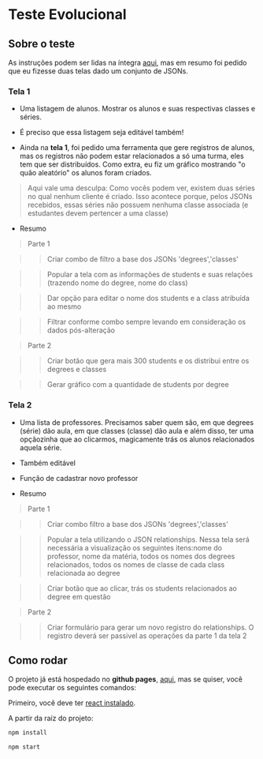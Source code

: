 # Teste Evolucional

## Sobre o teste

As instruções podem ser lidas na íntegra [aqui](Instruções.txt), mas em resumo foi pedido que eu fizesse duas telas dado um conjunto de JSONs.

### Tela 1

- Uma listagem de alunos. Mostrar os alunos e suas respectivas classes e séries.

- É preciso que essa listagem seja editável também!

- Ainda na **tela 1**, foi pedido uma ferramenta que gere registros de alunos, mas os registros não podem estar relacionados a só uma turma, eles tem que ser distribuídos. Como extra, eu fiz um gráfico mostrando "o quão aleatório" os alunos foram criados.

> Aqui vale uma desculpa: Como vocês podem ver, existem duas séries no qual nenhum cliente é criado. Isso acontece porque, pelos JSONs recebidos, essas séries não possuem nenhuma classe associada (e estudantes devem pertencer a uma classe)

- Resumo

> Parte 1

>> Criar combo de filtro a base dos JSONs 'degrees','classes'

>> Popular a tela com as informações de students e suas relações (trazendo nome do degree, nome do class)

>> Dar opção para editar o nome dos students e a class atribuída ao mesmo

>> Filtrar conforme combo sempre levando em consideração os dados pós-alteração

> Parte 2

>> Criar botão que gera mais 300 students e os distribui entre os degrees e classes

>> Gerar gráfico com a quantidade de students por degree

### Tela 2

- Uma lista de professores. Precisamos saber quem são, em que degrees (série) dão aula, em que classes (classe) dão aula e além disso, ter uma opçãozinha que ao clicarmos, magicamente trás os alunos relacionados aquela série.

- Também editável

- Função de cadastrar novo professor

- Resumo

> Parte 1

>> Criar combo filtro a base dos JSONs 'degrees','classes'

>> Popular a tela utilizando o JSON relationships. Nessa tela será necessária a visualização os seguintes itens:nome do professor, nome da matéria, todos os nomes dos degrees relacionados, todos os nomes de classe de cada class relacionada ao degree

>> Criar botão que ao clicar, trás os students relacionados ao degree em questão

> Parte 2

>> Criar formulário para gerar um novo registro do relationships. O registro deverá ser passivel as operações da parte 1 da tela 2

## Como rodar

O projeto já está hospedado no **github pages**, [aqui](http://luizhenriquefbb.github.io/evolutional-test-react), mas se quiser, você pode executar os seguintes comandos:


Primeiro, você deve ter [react instalado](instalando_react.md).

A partir da raíz do projeto:

```sh
npm install

npm start
```
